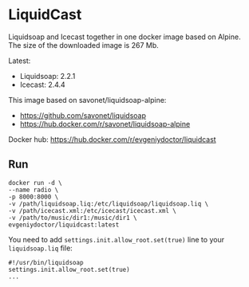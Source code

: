 # LiquidCast
Liquidsoap and Icecast together in one docker image based on Alpine.<br>
The size of the downloaded image is 267 Mb.

Latest:
- Liquidsoap: 2.2.1
- Icecast: 2.4.4

This image based on savonet/liquidsoap-alpine:
- https://github.com/savonet/liquidsoap
- https://hub.docker.com/r/savonet/liquidsoap-alpine

Docker hub: https://hub.docker.com/r/evgeniydoctor/liquidcast

## Run
```
docker run -d \
--name radio \
-p 8000:8000 \
-v /path/liquidsoap.liq:/etc/liquidsoap/liquidsoap.liq \
-v /path/icecast.xml:/etc/icecast/icecast.xml \
-v /path/to/music/dir1:/music/dir1 \
evgeniydoctor/liquidcast:latest
```

You need to add `settings.init.allow_root.set(true)` line to your `liquidsoap.liq` file:
```
#!/usr/bin/liquidsoap
settings.init.allow_root.set(true)
...
```

